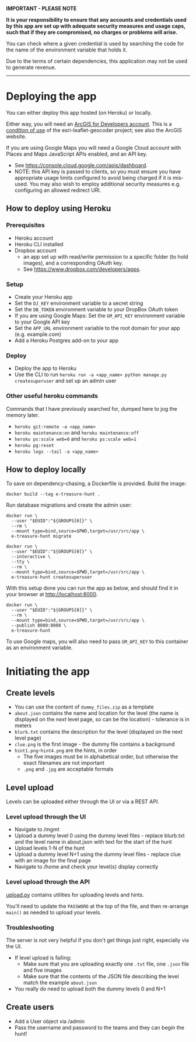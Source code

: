 **IMPORTANT - PLEASE NOTE**

**It is your responsibility to ensure that any accounts and credentials used by
this app are set up with adequate security measures and usage caps, such that if
they are compromised, no charges or problems will arise.**

You can check where a given credential is used by searching the code for the
name of the environment variable that holds it.

Due to the terms of certain dependencies, this application may not be used to
generate revenue.

---

# Deploying the app

You can either deploy this app hosted (on Heroku) or locally.

Either way, you will need an [ArcGIS for Developers
account](https://developers.arcgis.com/en/plans).
This is a [condition of
use](https://github.com/Esri/esri-leaflet-geocoder#terms-and-conditions) of the
esri-leaflet-geocoder project; see also the ArcGIS website.

If you are using Google Maps you will need a Google Cloud account with Places
and Maps JavaScript APIs enabled, and an API key.

- See <https://console.cloud.google.com/apis/dashboard>.
- NOTE: this API key is passed to clients, so you must ensure you have
  appropriate usage limits configured to avoid being charged if it is
  mis-used. You may also wish to employ additional security measures e.g.
  configuring an allowed redirect URI.

## How to deploy using Heroku

### Prerequisites

- Heroku account
- Heroku CLI installed
- Dropbox account
  - an app set up with read/write permission to a specific folder (to hold
    images), and a corresponding OAuth key.
  - See <https://www.dropbox.com/developers/apps>.

### Setup

- Create your Heroku app
- Set the `DJ_KEY` environment variable to a secret string
- Set the `DB_TOKEN` environment variable to your DropBox OAuth token
- If you are using Google Maps: Set the `GM_API_KEY` environment variable to your
  Google API key
- Set the `APP_URL` environment variable to the root domain for your app (e.g.
  example.com)
- Add a Heroku Postgres add-on to your app

### Deploy

- Deploy the app to Heroku
- Use the CLI to run `heroku run -a <app_name> python manage.py createsuperuser`
  and set up an admin user

### Other useful heroku commands

Commands that I have previously searched for, dumped here to jog the memory
later.

- `heroku git:remote -a <app_name>`
- `heroku maintenance:on` and `heroku maintenance:off`
- `heroku ps:scale web=0` and `heroku ps:scale web=1`
- `heroku pg:reset`
- `heroku logs --tail -a <app_name>`

## How to deploy locally

To save on dependency-chasing, a Dockerfile is provided.
Build the image:

```
docker build --tag e-treasure-hunt .
```

Run database migrations and create the admin user:

```
docker run \
  --user "$EUID":"${GROUPS[0]}" \
  --rm \
  --mount type=bind,source=$PWD,target=/usr/src/app \
  e-treasure-hunt migrate

docker run \
  --user "$EUID":"${GROUPS[0]}" \
  --interactive \
  --tty \
  --rm \
  --mount type=bind,source=$PWD,target=/usr/src/app \
  e-treasure-hunt createsuperuser
```

With this setup done you can run the app as below, and should find it in your
browser at <http://localhost:8000>.

```
docker run \
  --user "$EUID":"${GROUPS[0]}" \
  --rm \
  --mount type=bind,source=$PWD,target=/usr/src/app \
  --publish 8000:8000 \
  e-treasure-hunt
```

To use Google maps, you will also need to pass `GM_API_KEY` to this container as
an environment variable.

# Initiating the app

## Create levels

- You can use the content of `dummy_files.zip` as a template
- `about.json` contains the name and location for the level (the name is displayed
  on the _next_ level page, so can be the location) - tolerance is in meters
- `blurb.txt` contains the description for the level (displayed on the next level
  page)
- `clue.png` is the first image - the dummy file contains a background
- `hint1.png`-`hint4.png` are the hints, in order
  - The five images must be in alphabetical order, but otherwise the exact
    filenames are not important
  - `.png` and `.jpg` are acceptable formats

## Level upload

Levels can be uploaded either through the UI or via a REST API.

### Level upload through the UI

- Navigate to <domain>/mgmt
- Upload a dummy level 0 using the dummy level files - replace blurb.txt and the
  level name in about.json with text for the start of the hunt
- Upload levels 1-N of the hunt
- Upload a dummy level N+1 using the dummy level files - replace clue with an
  image for the final page
- Navigate to <domain>/home and check your level(s) display correctly

### Level upload through the API

[upload.py](upload.py) contains utilities for uploading levels and hints.

You'll need to update the `PASSWORD` at the top of the file, and then re-arrange
`main()` as needed to upload your levels.

### Troubleshooting

The server is not very helpful if you don't get things just right, especially
via the UI.

- If level upload is failing:
  - Make sure that you are uploading exactly one `.txt` file, one `.json` file
    and five images
  - Make sure that the contents of the JSON file describing the level match the
    example `about.json`
- You really do need to upload both the dummy levels 0 and N+1

## Create users

- Add a User object via <domain>/admin
- Pass the username and password to the teams and they can begin the hunt!
